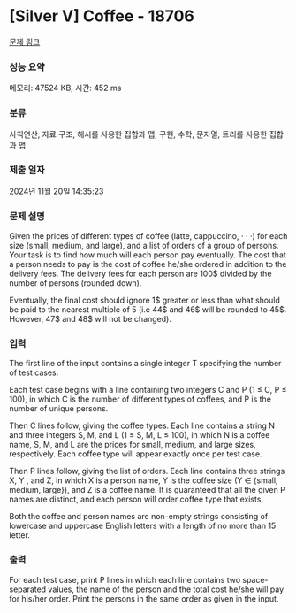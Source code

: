 # [Silver V] Coffee - 18706 

[문제 링크](https://www.acmicpc.net/problem/18706) 

### 성능 요약

메모리: 47524 KB, 시간: 452 ms

### 분류

사칙연산, 자료 구조, 해시를 사용한 집합과 맵, 구현, 수학, 문자열, 트리를 사용한 집합과 맵

### 제출 일자

2024년 11월 20일 14:35:23

### 문제 설명

<p>Given the prices of different types of coffee (latte, cappuccino, · · ·) for each size (small, medium, and large), and a list of orders of a group of persons. Your task is to find how much will each person pay eventually. The cost that a person needs to pay is the cost of coffee he/she ordered in addition to the delivery fees. The delivery fees for each person are 100<span>$</span> divided by the number of persons (rounded down).</p>

<p>Eventually, the final cost should ignore 1<span>$</span> greater or less than what should be paid to the nearest multiple of 5 (i.e 44<span>$</span> and 46<span>$</span> will be rounded to 45<span>$</span>. However, 47<span>$</span> and 48<span>$</span> will not be changed).</p>

### 입력 

 <p>The first line of the input contains a single integer T specifying the number of test cases.</p>

<p>Each test case begins with a line containing two integers C and P (1 ≤ C, P ≤ 100), in which C is the number of different types of coffees, and P is the number of unique persons.</p>

<p>Then C lines follow, giving the coffee types. Each line contains a string N and three integers S, M, and L (1 ≤ S, M, L ≤ 100), in which N is a coffee name, S, M, and L are the prices for small, medium, and large sizes, respectively. Each coffee type will appear exactly once per test case.</p>

<p>Then P lines follow, giving the list of orders. Each line contains three strings X, Y , and Z, in which X is a person name, Y is the coffee size (Y ∈ {small, medium, large}), and Z is a coffee name. It is guaranteed that all the given P names are distinct, and each person will order coffee type that exists.</p>

<p>Both the coffee and person names are non-empty strings consisting of lowercase and uppercase English letters with a length of no more than 15 letter.</p>

### 출력 

 <p>For each test case, print P lines in which each line contains two space-separated values, the name of the person and the total cost he/she will pay for his/her order. Print the persons in the same order as given in the input.</p>

